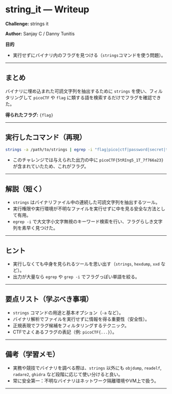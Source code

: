 # string\_it — Writeup

**Challenge:** strings it

**Author:** Sanjay C / Danny Tunitis

**目的**

* 実行せずにバイナリ内のフラグを見つける（`strings`コマンドを使う問題）。

---

## まとめ

バイナリに埋め込まれた可読文字列を抽出するために `strings` を使い、フィルタリングして `picoCTF` や `flag` に類する語を検索するだけでフラグを確認できた。

**得られたフラグ:** `{flag}`

---

## 実行したコマンド（再現）

```bash
strings -a /path/to/strings | egrep -i "flag|pico|ctf|password|secret|token"
```

* このチャレンジでは与えられた出力の中に `picoCTF{5tRIng5_1T_7f766a23}` が含まれていたため、これがフラグ。

---

## 解説（短く）

* `strings` はバイナリファイル中の連続した可読文字列を抽出するツール。
* 実行権限や実行環境が不明なファイルを実行せずに中を見る安全な方法として有用。
* `egrep -i` で大文字小文字無視のキーワード検索を行い、フラグらしき文字列を素早く見つけた。

---

## ヒント

* 実行しなくても中身を見られるツールを思い出す（`strings`, `hexdump`, `xxd` など）。
* 出力が大量なら `egrep` や `grep -i` でフラグっぽい単語を絞る。

---

## 要点リスト（学ぶべき事項）

* `strings` コマンドの用途と基本オプション（`-a` など）。
* バイナリ解析でファイルを実行せずに情報を得る重要性（安全性）。
* 正規表現でフラグ候補をフィルタリングするテクニック。
* CTFでよくあるフラグの表記（例: `picoCTF{...}`）。

---

## 備考（学習メモ）

* 実務や競技でバイナリを調べる際は、`strings` 以外にも `objdump`, `readelf`, `radare2`, `ghidra` など段階に応じて使い分けると良い。
* 常に安全第一：不明なバイナリはネットワーク隔離環境やVM上で扱う。

---
